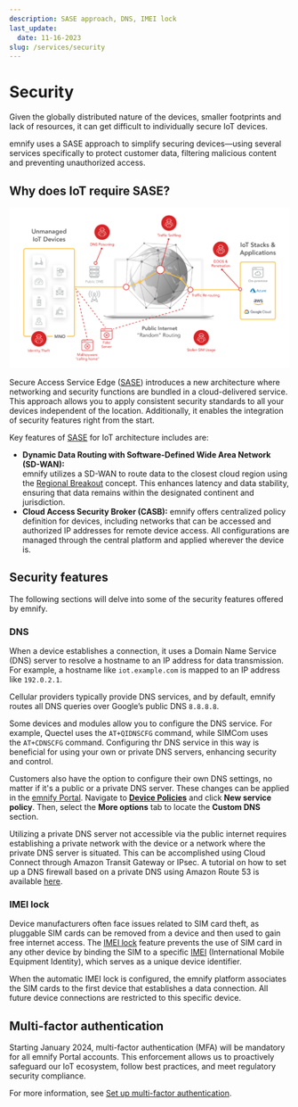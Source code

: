 ```yaml
---
description: SASE approach, DNS, IMEI lock
last_update: 
  date: 11-16-2023
slug: /services/security
---
```


# Security

Given the globally distributed nature of the devices, smaller footprints and lack of resources, it can get difficult to individually secure IoT devices.

emnify uses a SASE approach to simplify securing devices—using several services specifically to protect customer data, filtering malicious content and preventing unauthorized access.

## Why does IoT require SASE?

![IoT security threats](assets/security-threats.png)

Secure Access Service Edge ([SASE](/glossary#sase)) introduces a new architecture where networking and security functions are bundled in a cloud-delivered service.
This approach allows you to apply consistent security standards to all your devices independent of the location.
Additionally, it enables the integration of security features right from the start.

Key features of [SASE](/glossary#sase) for IoT architecture includes are:

- **Dynamic Data Routing with Software-Defined Wide Area Network (SD-WAN):**  
  emnify utilizes a SD-WAN to route data to the closest cloud region using the [Regional Breakout](iot-cloud-communication-platform#regional-breakout) concept.
This enhances latency and data stability, ensuring that data remains within the designated continent and jurisdiction.
- **Cloud Access Security Broker (CASB):**
  emnify offers centralized policy definition for devices, including networks that can be accessed and authorized IP addresses for remote device access. All configurations are managed through the central platform and applied wherever the device is.


## Security features

The following sections will delve into some of the security features offered by emnify.

### DNS

When a device establishes a connection, it uses a Domain Name Service (DNS) server to resolve a hostname to an IP address for data transmission.
For example, a hostname like `iot.example.com` is mapped to an IP address like `192.0.2.1`.

Cellular providers typically provide DNS services, and by default, emnify routes all DNS queries over Google’s public DNS `8.8.8.8`.

Some devices and modules allow you to configure the DNS service.
For example, Quectel uses the `AT+QIDNSCFG` command, while SIMCom uses the `AT+CDNSCFG` command.
Configuring thr DNS service in this way is beneficial for using your own or private DNS servers, enhancing security and control.

Customers also have the option to configure their own DNS settings, no matter if it's a public or a private DNS server.
These changes can be applied in the [emnify Portal](https://portal.emnify.com/).
Navigate to [**Device Policies**](https://portal.emnify.com/device-policies) and click **New service policy**.
Then, select the **More options** tab to locate the **Custom DNS** section.

<!-- TODO: Recreate dns_setting.png (Custom DNS setting configuration) -->

Utilizing a private DNS server not accessible via the public internet requires establishing a private network with the device or a network where the private DNS server is situated.
This can be accomplished using Cloud Connect through Amazon Transit Gateway or IPsec.
A tutorial on how to set up a DNS firewall based on a private DNS using Amazon Route 53 is available [here](https://www.emnify.com/en/developer-hub/dns-filtering).

### IMEI lock

Device manufacturers often face issues related to SIM card theft, as pluggable SIM cards can be removed from a device and then used to gain free internet access.
The [IMEI lock](/glossary#imei-lock)  feature prevents the use of SIM card in any other device by binding the SIM to a specific [IMEI](/glossary#imei) (International Mobile Equipment Identity), which serves as a unique device identifier.

When the automatic IMEI lock is configured, the emnify platform associates the SIM cards to the first device that establishes a data connection.
All future device connections are restricted to this specific device.

## Multi-factor authentication

Starting January 2024, multi-factor authentication (MFA) will be mandatory for all emnify Portal accounts.
This enforcement allows us to proactively safeguard our IoT ecosystem, follow best practices, and meet regulatory security compliance.

For more information, see [Set up multi-factor authentication](/how-tos/multi-factor-authentication).
